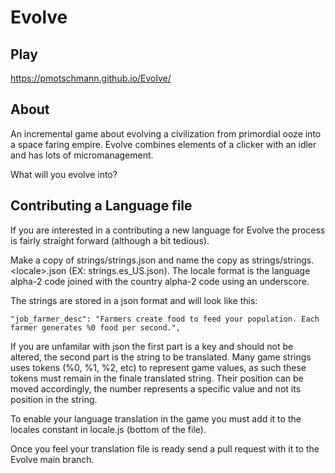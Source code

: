 # Evolve

## Play

https://pmotschmann.github.io/Evolve/

## About

An incremental game about evolving a civilization from primordial ooze into a space faring empire.
Evolve combines elements of a clicker with an idler and has lots of micromanagement.

What will you evolve into?


## Contributing a Language file
If you are interested in a contributing a new language for Evolve the process is fairly straight forward (although a bit tedious).

Make a copy of strings/strings.json and name the copy as strings/strings.\<locale\>.json (EX: strings.es_US.json). The locale format is the language alpha-2 code joined with the country alpha-2 code using an underscore.
  
The strings are stored in a json format and will look like this:
```
"job_farmer_desc": "Farmers create food to feed your population. Each farmer generates %0 food per second.",
```
If you are unfamilar with json the first part is a key and should not be altered, the second part is the string to be translated. Many game strings uses tokens (%0, %1, %2, etc) to represent game values, as such these tokens must remain in the finale translated string. Their position can be moved accordingly, the number represents a specific value and not its position in the string.

To enable your language translation in the game you must add it to the locales constant in locale.js (bottom of the file).

Once you feel your translation file is ready send a pull request with it to the Evolve main branch.
